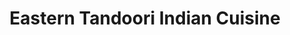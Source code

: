 ---
title: "Eastern Tandoori Indian Cuisine"
address: "1/2 Emmet Place (1st fl) Opp. the Opera House Co. Cork"
tel: "(021)4272020"
county: "Cork"
category: "Indian Restaurants"
type: "Content"
lat: "51.8994"
lng: "-8.47314"
---